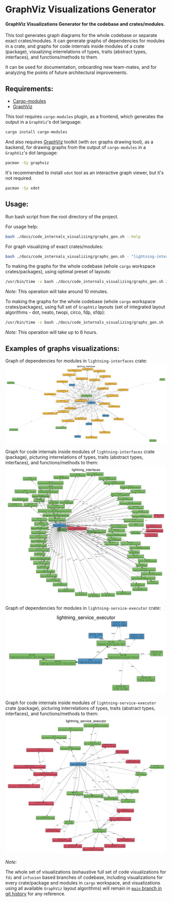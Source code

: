 # **GraphViz Visualizations Generator**

#### **GraphViz Visualizations Generator for the codebase and crates/modules.**

This tool generates graph diagrams for the whole codebase or separate exact crates/modules.
It can generate graphs of dependencies for modules in a crate, and graphs for code internals inside modules of a crate (package), visualizing interrelations of types, traits (abstract types, interfaces), and functions/methods to them.

It can be used for documentation, onboarding new team-mates, and for analyzing the points of future architectural improvements.

## **Requirements:**

- [Cargo-modules](https://github.com/regexident/cargo-modules)
- [GraphViz](https://www.graphviz.org/documentation/)

This tool requires `cargo-modules` plugin, as a frontend, which generates the output in a `GraphViz`'s dot language:
```bash
cargo install cargo-modules
```

And also requires [GraphViz](https://www.graphviz.org/download/) toolkit (with `dot` graphs drawing tool), as a backend, for drawing graphs from the output of `cargo-modules` in a `GraphViz`'s dot language:
```bash
pacman -Sy graphviz
```

It's recommended to install `xdot` tool as an interactive graph viewer, but it's not required.
```bash
pacman -Sy xdot
```

## **Usage:**

Run bash script from the root directory of the project.

For usage help:
```bash
bash ./docs/code_internals_visualizing/graphs_gen.sh --help
```

For graph visualizing of exact crates/modules:
```bash
bash ./docs/code_internals_visualizing/graphs_gen.sh - "lightning-interfaces lightning-service-executor"
```

To making the graphs for the whole codebase (whole `cargo` workspace crates/packages), using optimal preset of layouts: 
```bash
/usr/bin/time -v bash ./docs/code_internals_visualizing/graphs_gen.sh 2>&1
```
*Note:* This operation will take around 10 minutes.

To making the graphs for the whole codebase (whole `cargo` workspace crates/packages), using full set of `GraphViz` layouts (set of integrated layout algorithms - dot, neato, twopi, circo, fdp, sfdp):
```bash
/usr/bin/time -v bash ./docs/code_internals_visualizing/graphs_gen.sh --full 2>&1
```
*Note:* This operation will take up to 6 hours.

## **Examples of graphs visualizations:**

Graph of dependencies for modules in `lightning-interfaces` crate:
![`lightning-interfaces` crate modules dependencies](graphs_examples/crates_modules/lightning-interfaces/lightning-interfaces.crate_modules.svg)

Graph for code internals inside modules of `lightning-interfaces` crate (package), picturing interrelations of types, traits (abstract types, interfaces), and functions/methods to them:
![`lightning-interfaces` crate types/traits/functions interrelations](graphs_examples/crates_modules/lightning-interfaces/lightning-interfaces.types_traits_fns.svg)

Graph of dependencies for modules in `lightning-service-executor` crate:
![`lightning-service-executor` crate modules dependencies](graphs_examples/crates_modules/lightning-service-executor/lightning-service-executor.crate_modules.svg)

Graph for code internals inside modules of `lightning-service-executor` crate (package), picturing interrelations of types, traits (abstract types, interfaces), and functions/methods to them:
![`lightning-service-executor` crate types/traits/functions interrelations](graphs_examples/crates_modules/lightning-service-executor/lightning-service-executor.types_traits_fns.svg)

*Note:*

The whole set of visualizations (exhaustive full set of code visualizations for `fdi` and `infusion` based branches of codebase, including visualizations for every crate/package and modules in `cargo` workspace, and visualizations using all
available `GraphViz` layout algorithms) will remain in [`main` branch in git history](https://github.com/fleek-network/lightning/tree/5540c90a43c61c28770e180ac777c2da3f379c92/docs/code_internals_visualizing) for any reference.
